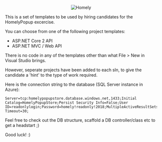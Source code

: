 <div>
    <p align="center">
    <img src="https://imgur.com/9E8hN79.png" alt="Homely" />
    </p>
</div>

This is a set of templates to be used by hiring candidates for the HomelyPopup excercise.

You can choose from one of the following project templates:
- ASP.NET Core 2 API
- ASP.NET MVC / Web API

There is no code in any of the templates other than what File > New in Visual Studio brings.

However, seperate projects have been added to each sln, to give the candidate a 'hint' to the type of work required.

Here is the connection string to the database (SQL Server instance in Azure):

```
Server=tcp:homelypopupstore.database.windows.net,1433;Initial Catalog=HomelyPopupStore;Persist Security Info=False;User ID=readonlylogin;Password=homely!readonly!2018;MultipleActiveResultSets=False;Encrypt=True;TrustServerCertificate=False;Connection Timeout=30;
```

Feel free to check out the DB structure, scaffold a DB controller/class etc to get a headstart ;)

Good luck! :)
